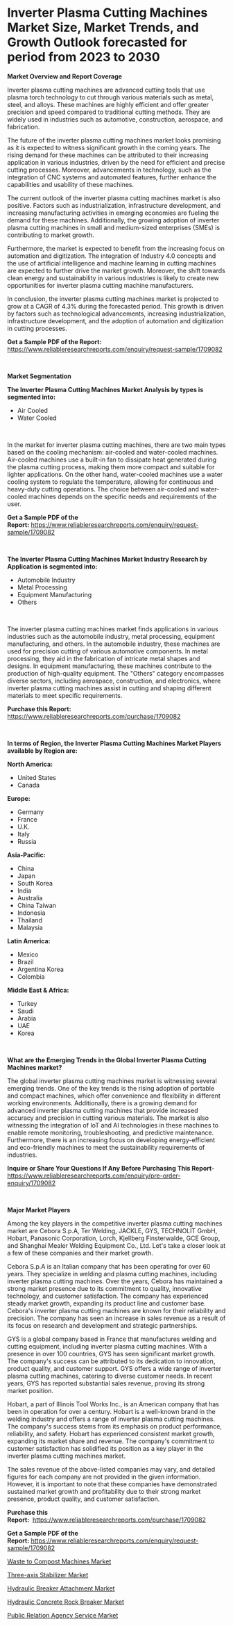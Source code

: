 <p><h1>Inverter Plasma Cutting Machines Market Size, Market Trends, and Growth Outlook forecasted for period from 2023 to 2030</h1></p><p><strong>Market Overview and Report Coverage</strong></p>
<p><p>Inverter plasma cutting machines are advanced cutting tools that use plasma torch technology to cut through various materials such as metal, steel, and alloys. These machines are highly efficient and offer greater precision and speed compared to traditional cutting methods. They are widely used in industries such as automotive, construction, aerospace, and fabrication.</p><p>The future of the inverter plasma cutting machines market looks promising as it is expected to witness significant growth in the coming years. The rising demand for these machines can be attributed to their increasing application in various industries, driven by the need for efficient and precise cutting processes. Moreover, advancements in technology, such as the integration of CNC systems and automated features, further enhance the capabilities and usability of these machines.</p><p>The current outlook of the inverter plasma cutting machines market is also positive. Factors such as industrialization, infrastructure development, and increasing manufacturing activities in emerging economies are fueling the demand for these machines. Additionally, the growing adoption of inverter plasma cutting machines in small and medium-sized enterprises (SMEs) is contributing to market growth.</p><p>Furthermore, the market is expected to benefit from the increasing focus on automation and digitization. The integration of Industry 4.0 concepts and the use of artificial intelligence and machine learning in cutting machines are expected to further drive the market growth. Moreover, the shift towards clean energy and sustainability in various industries is likely to create new opportunities for inverter plasma cutting machine manufacturers.</p><p>In conclusion, the inverter plasma cutting machines market is projected to grow at a CAGR of 4.3% during the forecasted period. This growth is driven by factors such as technological advancements, increasing industrialization, infrastructure development, and the adoption of automation and digitization in cutting processes.</p></p>
<p><strong>Get a Sample PDF of the Report:</strong> <a href="https://www.reliableresearchreports.com/enquiry/request-sample/1709082">https://www.reliableresearchreports.com/enquiry/request-sample/1709082</a></p>
<p>&nbsp;</p>
<p><strong>Market Segmentation</strong></p>
<p><strong>The Inverter Plasma Cutting Machines Market Analysis by types is segmented into:</strong></p>
<p><ul><li>Air Cooled</li><li>Water Cooled</li></ul></p>
<p>&nbsp;</p>
<p><p>In the market for inverter plasma cutting machines, there are two main types based on the cooling mechanism: air-cooled and water-cooled machines. Air-cooled machines use a built-in fan to dissipate heat generated during the plasma cutting process, making them more compact and suitable for lighter applications. On the other hand, water-cooled machines use a water cooling system to regulate the temperature, allowing for continuous and heavy-duty cutting operations. The choice between air-cooled and water-cooled machines depends on the specific needs and requirements of the user.</p></p>
<p><strong>Get a Sample PDF of the Report:</strong>&nbsp;<a href="https://www.reliableresearchreports.com/enquiry/request-sample/1709082">https://www.reliableresearchreports.com/enquiry/request-sample/1709082</a></p>
<p>&nbsp;</p>
<p><strong>The Inverter Plasma Cutting Machines Market Industry Research by Application is segmented into:</strong></p>
<p><ul><li>Automobile Industry</li><li>Metal Processing</li><li>Equipment Manufacturing</li><li>Others</li></ul></p>
<p>&nbsp;</p>
<p><p>The inverter plasma cutting machines market finds applications in various industries such as the automobile industry, metal processing, equipment manufacturing, and others. In the automobile industry, these machines are used for precision cutting of various automotive components. In metal processing, they aid in the fabrication of intricate metal shapes and designs. In equipment manufacturing, these machines contribute to the production of high-quality equipment. The "Others" category encompasses diverse sectors, including aerospace, construction, and electronics, where inverter plasma cutting machines assist in cutting and shaping different materials to meet specific requirements.</p></p>
<p><strong>Purchase this Report:</strong>&nbsp; <a href="https://www.reliableresearchreports.com/purchase/1709082">https://www.reliableresearchreports.com/purchase/1709082</a></p>
<p>&nbsp;</p>
<p><strong>In terms of Region, the Inverter Plasma Cutting Machines Market Players available by Region are:</strong></p>
<p>
    <p> <strong> North America: </strong>
        <ul>
            <li>United States</li>
            <li>Canada</li>
        </ul>
        </p> 
    <p> <strong> Europe: </strong>
        <ul>
            <li>Germany</li>
            <li>France</li>
            <li>U.K.</li>
            <li>Italy</li>
            <li>Russia</li>
        </ul>
        </p> 
    <p> <strong> Asia-Pacific: </strong>
        <ul>
            <li>China</li>
            <li>Japan</li>
            <li>South Korea</li>
            <li>India</li>
            <li>Australia</li>
            <li>China Taiwan</li>
            <li>Indonesia</li>
            <li>Thailand</li>
            <li>Malaysia</li>
        </ul>
        </p> 
    <p> <strong> Latin America: </strong>
        <ul>
            <li>Mexico</li>
            <li>Brazil</li>
            <li>Argentina Korea</li>
            <li>Colombia</li>
        </ul>
        </p> 
    <p> <strong> Middle East & Africa: </strong>
        <ul>
            <li>Turkey</li>
            <li>Saudi</li>
            <li>Arabia</li>
            <li>UAE</li>
            <li>Korea</li>
        </ul>
    </p>
    </p>
<p>&nbsp;</p>
<p><strong>What are the Emerging Trends in the Global Inverter Plasma Cutting Machines market?</strong></p>
<p><p>The global inverter plasma cutting machines market is witnessing several emerging trends. One of the key trends is the rising adoption of portable and compact machines, which offer convenience and flexibility in different working environments. Additionally, there is a growing demand for advanced inverter plasma cutting machines that provide increased accuracy and precision in cutting various materials. The market is also witnessing the integration of IoT and AI technologies in these machines to enable remote monitoring, troubleshooting, and predictive maintenance. Furthermore, there is an increasing focus on developing energy-efficient and eco-friendly machines to meet the sustainability requirements of industries.</p></p>
<p><strong>Inquire or Share Your Questions If Any Before Purchasing This Report</strong>- <a href="https://www.reliableresearchreports.com/enquiry/pre-order-enquiry/1709082">https://www.reliableresearchreports.com/enquiry/pre-order-enquiry/1709082</a></p>
<p>&nbsp;</p>
<p><strong>Major Market Players</strong></p>
<p><p>Among the key players in the competitive inverter plasma cutting machines market are Cebora S.p.A, Ter Welding, JACKLE, GYS, TECHNOLIT GmbH, Hobart, Panasonic Corporation, Lorch, Kjellberg Finsterwalde, GCE Group, and Shanghai Mealer Welding Equipment Co., Ltd. Let's take a closer look at a few of these companies and their market growth.</p><p>Cebora S.p.A is an Italian company that has been operating for over 60 years. They specialize in welding and plasma cutting machines, including inverter plasma cutting machines. Over the years, Cebora has maintained a strong market presence due to its commitment to quality, innovative technology, and customer satisfaction. The company has experienced steady market growth, expanding its product line and customer base. Cebora's inverter plasma cutting machines are known for their reliability and precision. The company has seen an increase in sales revenue as a result of its focus on research and development and strategic partnerships.</p><p>GYS is a global company based in France that manufactures welding and cutting equipment, including inverter plasma cutting machines. With a presence in over 100 countries, GYS has seen significant market growth. The company's success can be attributed to its dedication to innovation, product quality, and customer support. GYS offers a wide range of inverter plasma cutting machines, catering to diverse customer needs. In recent years, GYS has reported substantial sales revenue, proving its strong market position.</p><p>Hobart, a part of Illinois Tool Works Inc., is an American company that has been in operation for over a century. Hobart is a well-known brand in the welding industry and offers a range of inverter plasma cutting machines. The company's success stems from its emphasis on product performance, reliability, and safety. Hobart has experienced consistent market growth, expanding its market share and revenue. The company's commitment to customer satisfaction has solidified its position as a key player in the inverter plasma cutting machines market.</p><p>The sales revenue of the above-listed companies may vary, and detailed figures for each company are not provided in the given information. However, it is important to note that these companies have demonstrated sustained market growth and profitability due to their strong market presence, product quality, and customer satisfaction.</p></p>
<p><strong>Purchase this Report:</strong>&nbsp;&nbsp;<a href="https://www.reliableresearchreports.com/purchase/1709082">https://www.reliableresearchreports.com/purchase/1709082</a></p>
<p></p>
<p><strong>Get a Sample PDF of the Report:</strong>&nbsp;<a href="https://www.reliableresearchreports.com/enquiry/request-sample/1709082">https://www.reliableresearchreports.com/enquiry/request-sample/1709082</a></p>
<p><p><a href="https://github.com/RoccoManning/Market-Research-Report-List-2/blob/main/waste-to-compost-machines-market.md">Waste to Compost Machines Market</a></p><p><a href="https://medium.com/@rosejohnson762014/three-axis-stabilizer-market-analysis-its-cagr-market-segmentation-and-global-industry-overview-7e0e0c221ed2">Three-axis Stabilizer Market</a></p><p><a href="https://medium.com/@joanobrien1990/hydraulic-breaker-attachment-market-furnishes-information-on-market-share-market-trends-and-55cba6396c56">Hydraulic Breaker Attachment Market</a></p><p><a href="https://medium.com/@tiffanytran1905/hydraulic-concrete-rock-breaker-market-report-reveals-the-latest-trends-and-growth-opportunities-of-0087bc11c060">Hydraulic Concrete Rock Breaker Market</a></p><p><a href="https://medium.com/@samanthareed1916/public-relation-agency-service-market-size-reveals-the-best-marketing-channels-in-global-industry-9655583d5b2f">Public Relation Agency Service Market</a></p></p>